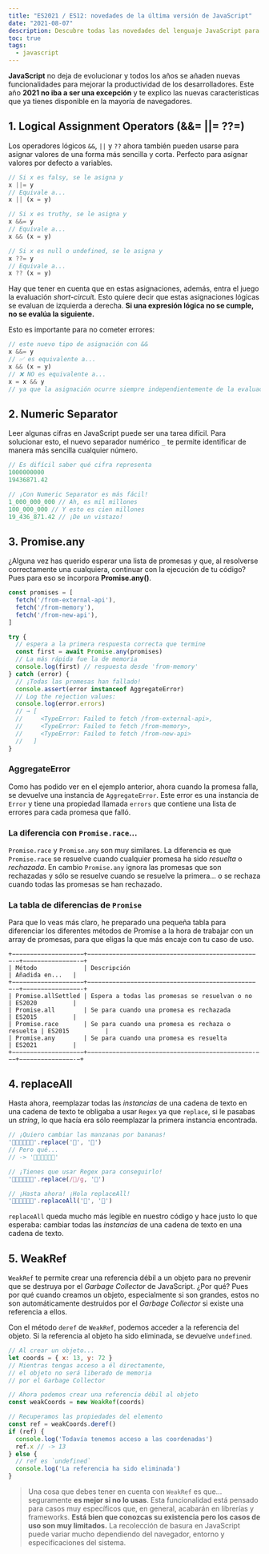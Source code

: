 ```yaml
---
title: "ES2021 / ES12: novedades de la última versión de JavaScript"
date: "2021-08-07"
description: Descubre todas las novedades del lenguaje JavaScript para ser más productivo y sacarle todo el partido.
toc: true
tags:
  - javascript
---
```


**JavaScript** no deja de evolucionar y todos los años se añaden nuevas funcionalidades para mejorar la productividad de los desarrolladores. Este año **2021 no iba a ser una excepción** y te explico las nuevas características que ya tienes disponible en la mayoría de navegadores.

## 1. Logical Assignment Operators (&&= ||= ??=)

Los operadores lógicos `&&`, `||` y `??` ahora también pueden usarse para asignar valores de una forma más sencilla y corta. Perfecto para asignar valores por defecto a variables.

```javascript
// Si x es falsy, se le asigna y
x ||= y
// Equivale a...
x || (x = y)

// Si x es truthy, se le asigna y
x &&= y
// Equivale a...
x && (x = y)

// Si x es null o undefined, se le asigna y
x ??= y
// Equivale a...
x ?? (x = y)
```

Hay que tener en cuenta que en estas asignaciones, además, entra el juego la evaluación *short-circui*t. Esto quiere decir que estas asignaciones lógicas se evaluan de izquierda a derecha. **Si una expresión lógica no se cumple, no se evalúa la siguiente.**

Esto es importante para no cometer errores:

```javascript
// este nuevo tipo de asignación con &&
x &&= y
// ✅ es equivalente a...
x && (x = y)
// ❌ NO es equivalente a...
x = x && y
// ya que la asignación ocurre siempre independientemente de la evaluación
```

## 2. Numeric Separator

Leer algunas cifras en JavaScript puede ser una tarea difícil. Para solucionar esto, el nuevo separador numérico `_` te permite identificar de manera más sencilla cualquier número.

```javascript
// Es difícil saber qué cifra representa
1000000000
19436871.42

// ¡Con Numeric Separator es más fácil!
1_000_000_000 // Ah, es mil millones
100_000_000 // Y esto es cien millones
19_436_871.42 // ¡De un vistazo!
```

## 3. Promise.any

¿Alguna vez has querido esperar una lista de promesas y que, al resolverse correctamente una cualquiera, continuar con la ejecución de tu código? Pues para eso se incorpora **Promise.any()**.

```javascript
const promises = [
  fetch('/from-external-api'),
  fetch('/from-memory'),
  fetch('/from-new-api'),
]

try {
  // espera a la primera respuesta correcta que termine
  const first = await Promise.any(promises)
  // La más rápida fue la de memoria
  console.log(first) // respuesta desde 'from-memory'
} catch (error) {
  // ¡Todas las promesas han fallado!
  console.assert(error instanceof AggregateError)
  // Log the rejection values:
  console.log(error.errors)
  // → [
  //     <TypeError: Failed to fetch /from-external-api>,
  //     <TypeError: Failed to fetch /from-memory>,
  //     <TypeError: Failed to fetch /from-new-api>
  //   ]
}
```

### AggregateError

Como has podido ver en el ejemplo anterior, ahora cuando la promesa falla, se devuelve una instancia de `AggregateError`. Este error es una instancia de `Error` y tiene una propiedad llamada `errors` que contiene una lista de errores para cada promesa que falló.

### La diferencia con `Promise.race`...

`Promise.race` y `Promise.any` son muy similares. La diferencia es que `Promise.race` se resuelve cuando cualquier promesa ha sido *resuelta* o *rechazada*. En cambio `Promise.any` ignora las promesas que son rechazadas y sólo se resuelve cuando se resuelve la primera... o se rechaza cuando todas las promesas se han rechazado.

### La tabla de diferencias de `Promise`

Para que lo veas más claro, he preparado una pequeña tabla para diferenciar los diferentes métodos de Promise a la hora de trabajar con un array de promesas, para que eligas la que más encaje con tu caso de uso.

```
+−−−−−−−−−−−−−−−−−−−−+−−−−−−−−−−−−−−−−−−−−−−−−−−−−−−−−−−−−−−−−−−−−−−−−-−+−−−−−−−−−−−−−−−-−+
| Método             | Descripción                                      | Añadida en...   |
+−−−−−−−−−−−−−−−−−−−−+−−−−−−−−−−−−−−−−−−−−−−−−−−−−−−−−−−−−−−−−−−−−−−−−-−+−−−−−−−−−−−−−−−−-+
| Promise.allSettled | Espera a todas las promesas se resuelvan o no    | ES2020          |
| Promise.all        | Se para cuando una promesa es rechazada          | ES2015          |
| Promise.race       | Se para cuando una promesa es rechaza o resuelta | ES2015          |
| Promise.any        | Se para cuando una promesa es resuelta           | ES2021          |
+−−−−−−−−−−−−−−−−−−−−+−−−−−−−−−−−−−−−−−−−−−−−−−−−−−−−−−−−−−−−−−−−−−−-−−−+−−−−−−−−−−−−−−−-−+
```

## 4. replaceAll

Hasta ahora, reemplazar todas las *instancias* de una cadena de texto en una cadena de texto te obligaba a usar `Regex` ya que `replace`, si le pasabas un *string*, lo que hacía era sólo reemplazar la primera instancia encontrada.

```javascript
// ¡Quiero cambiar las manzanas por bananas!
'🍏🍏🍋🍋🍊🍊'.replace('🍏', '🍌')
// Pero qué...
// -> '🍌🍏🍋🍋🍊🍊'

// ¡Tienes que usar Regex para conseguirlo!
'🍏🍏🍋🍋🍊🍊'.replace(/🍏/g, '🍌')

// ¡Hasta ahora! ¡Hola replaceAll!
'🍏🍏🍋🍋🍊🍊'.replaceAll('🍏', '🍌')
```

`replaceAll` queda mucho más legible en nuestro código y hace justo lo que esperaba: cambiar todas las *instancias* de una cadena de texto en una cadena de texto.

## 5. WeakRef

`WeakRef` te permite crear una referencia débil a un objeto para no prevenir que se destruya por el *Garbage Collector* de JavaScript. ¿Por qué? Pues por qué cuando creamos un objeto, especialmente si son grandes, estos no son automáticamente destruidos por el *Garbage Collector* si existe una referencia a ellos.

Con el método `deref` de `WeakRef`, podemos acceder a la referencia del objeto. Si la referencia al objeto ha sido eliminada, se devuelve `undefined`.

```javascript
// Al crear un objeto...
let coords = { x: 13, y: 72 }
// Mientras tengas acceso a él directamente,
// el objeto no será liberado de memoria
// por el Garbage Collector

// Ahora podemos crear una referencia débil al objeto
const weakCoords = new WeakRef(coords)

// Recuperamos las propiedades del elemento
const ref = weakCoords.deref()
if (ref) {
  console.log('Todavía tenemos acceso a las coordenadas')
  ref.x // -> 13
} else {
  // ref es `undefined`
  console.log('La referencia ha sido eliminada')
}
```

> Una cosa que debes tener en cuenta con `WeakRef` es que... seguramente **es mejor si no lo usas**. Esta funcionalidad está pensado para casos muy específicos que, en general, acabarán en librerías y frameworks. **Está bien que conozcas su existencia pero los casos de uso son muy limitados.** La recolección de basura en JavaScript puede variar mucho dependiendo del navegador, entorno y especificaciones del sistema.
